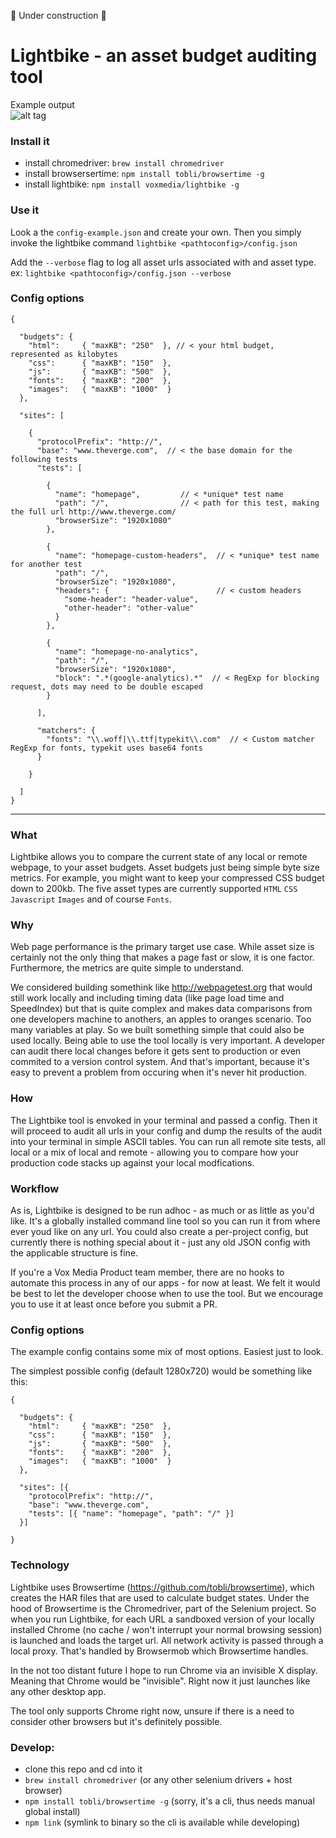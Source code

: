 :construction: Under construction :construction:

# Lightbike - an asset budget auditing tool

Example output  
![alt tag](http://i.imgur.com/AhdOP20.jpg)

### Install it
  - install chromedriver:     `brew install chromedriver`
  - install browsersertime:   `npm install tobli/browsertime -g`
  - install lightbike:        `npm install voxmedia/lightbike -g`

### Use it
Look a the `config-example.json` and create your own. 
Then you simply invoke the lightbike command `lightbike <pathtoconfig>/config.json`

Add the `--verbose` flag to log all asset urls associated with and asset type. ex: `lightbike <pathtoconfig>/config.json --verbose`

### Config options
```
{

  "budgets": {
    "html":     { "maxKB": "250"  }, // < your html budget, represented as kilobytes
    "css":      { "maxKB": "150"  },
    "js":       { "maxKB": "500"  },
    "fonts":    { "maxKB": "200"  },
    "images":   { "maxKB": "1000"  }
  },

  "sites": [

    {
      "protocolPrefix": "http://",
      "base": "www.theverge.com",  // < the base domain for the following tests
      "tests": [

        {
          "name": "homepage",         // < *unique* test name
          "path": "/",                // < path for this test, making the full url http://www.theverge.com/
          "browserSize": "1920x1080"  
        },
        
        {
          "name": "homepage-custom-headers",  // < *unique* test name for another test
          "path": "/",
          "browserSize": "1920x1080",
          "headers": {                        // < custom headers
            "some-header": "header-value",
            "other-header": "other-value"
          }
        },
        
        {
          "name": "homepage-no-analytics",
          "path": "/",
          "browserSize": "1920x1080",
          "block": ".*(google-analytics).*"  // < RegExp for blocking request, dots may need to be double escaped
        }

      ],

      "matchers": {
        "fonts": "\\.woff|\\.ttf|typekit\\.com"  // < Custom matcher RegExp for fonts, typekit uses base64 fonts
      }

    }

  ]
}
```

-----

### What

Lightbike allows you to compare the current state of any local or remote webpage, to your asset budgets. Asset budgets just being simple byte size metrics. For example, you might want to keep your compressed CSS budget down to 200kb. The five asset types are currently supported `HTML` `CSS` `Javascript` `Images` and of course `Fonts`.

### Why

Web page performance is the primary target use case. While asset size is certainly not the only thing that makes a page fast or slow, it is one factor. Furthermore, the metrics are quite simple to understand. 

We considered building somethink like http://webpagetest.org that would still work locally and including timing data (like page load time and SpeedIndex) but that is quite complex and makes data comparisons from one developers machine to anothers, an apples to oranges scenario. Too many variables at play. 
So we built something simple that could also be used locally. Being able to use the tool locally is very important. A developer can audit there local changes before it gets sent to production or even commited to a version control system. And that's important, because it's easy to prevent a problem from occuring when it's never hit production.

### How

The Lightbike tool is envoked in your terminal and passed a config. Then it will proceed to audit all urls in your config and dump the results of the audit into your terminal in simple ASCII tables. You can run all remote site tests, all local or a mix of local and remote - allowing you to compare how your production code stacks up against your local modfications.

### Workflow

As is, Lightbike is designed to be run adhoc - as much or as little as you'd like. It's a globally installed command line tool so you can run it from where ever youd like on any url. You could also create a per-project config, but currently there is nothing special about it - just any old JSON config with the applicable structure is fine.

If you're a Vox Media Product team member, there are no hooks to automate this process in any of our apps - for now at least. We felt it would be best to let the developer choose when to use the tool. But we encourage you to use it at least once before you submit a PR.

### Config options

The example config contains some mix of most options. Easiest just to look.

The simplest possible config (default 1280x720) would be something like this:
```
{

  "budgets": {
    "html":     { "maxKB": "250"  },
    "css":      { "maxKB": "150"  },
    "js":       { "maxKB": "500"  },
    "fonts":    { "maxKB": "200"  },
    "images":   { "maxKB": "1000"  }
  },

  "sites": [{
    "protocolPrefix": "http://",
    "base": "www.theverge.com",
    "tests": [{ "name": "homepage", "path": "/" }]
  }]
  
}
```

### Technology

Lightbike uses Browsertime (https://github.com/tobli/browsertime), which creates the HAR files that are used to calculate budget states. Under the hood of Browsertime is the Chromedriver, part of the Selenium project. So when you run Lightbike, for each URL a sandboxed version of your locally installed Chrome (no cache / won't interrupt your normal browsing session) is launched and loads the target url. All network activity is passed through a local proxy. That's handled by Browsermob which Browsertime handles.

In the not too distant future I hope to run Chrome via an invisible X display. Meaning that Chrome would be "invisible". Right now it just launches like any other desktop app.

The tool only supports Chrome right now, unsure if there is a need to consider other browsers but it's definitely possible.


### Develop:
  - clone this repo and cd into it
  - `brew install chromedriver` (or any other selenium drivers + host browser)
  - `npm install tobli/browsertime -g` (sorry, it's a cli, thus needs manual global install)
  - `npm link` (symlink to binary so the cli is available while developing)
